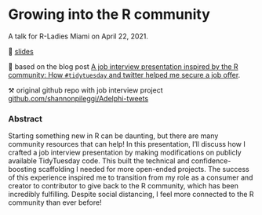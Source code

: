 # Growing into the R community

A talk for R-Ladies Miami on April 22, 2021.

👀 [slides](https://shannonpileggi.github.io/growing-into-r/#1)


🔗 based on the blog post [A job interview presentation inspired by the R community:
How `#tidytuesday` and twitter helped me secure a job offer](https://www.pipinghotdata.com/posts/2020-08-30-a-job-interview-presentation-inspired-by-the-r-community/).

⚒️ original github repo with job interview project [github.com/shannonpileggi/Adelphi-tweets](https://github.com/shannonpileggi/Adelphi-tweets)



### Abstract

Starting something new in R can be daunting, but there are many community resources that can help! In this presentation, I’ll discuss how I crafted a job interview presentation by making modifications on publicly available TidyTuesday code. This built the technical and confidence-boosting scaffolding I needed for more open-ended projects. The success of this experience inspired me to transition from my role as a consumer and creator to contributor to give back to the R community, which has been incredibly fulfilling. Despite social distancing, I feel more connected to the R community than ever before!